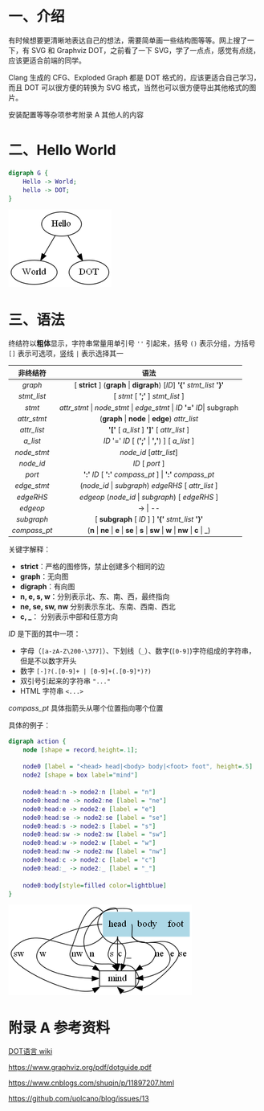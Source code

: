 # 一、介绍

有时候想要更清晰地表达自己的想法，需要简单画一些结构图等等。网上搜了一下，有 SVG 和 Graphviz DOT，之前看了一下 SVG，学了一点点，感觉有点绕，应该更适合前端的同学。  

Clang 生成的 CFG、Exploded Graph 都是 DOT 格式的，应该更适合自己学习，而且 DOT 可以很方便的转换为 SVG 格式，当然也可以很方便导出其他格式的图片。  

安装配置等等杂项参考附录 A 其他人的内容  



# 二、Hello World

```dot
digraph G {
    Hello -> World;
    hello -> DOT;
}
```

![hello](../../imgs/dot/hello.png)  



# 三、语法

终结符以**粗体**显示，字符串常量用单引号 `''` 引起来，括号 `()` 表示分组，方括号 `[]` 表示可选项，竖线 `|` 表示选择其一  

|   非终结符   |                             语法                             |
| :----------: | :----------------------------------------------------------: |
|   *graph*    | [ **strict** ] (**graph** \| **digraph**) [*ID*] **'{'** *stmt_list* **'}'** |
| *stmt_list*  |              [ *stmt* [ **';'** ] *stmt_list* ]              |
|    *stmt*    | *attr_stmt* \| *node_stmt* \|  *edge_stmt*  \| *ID* **'='** *ID*\| subgraph |
| *attr_stmt*  |       (**graph** \| **node** \| **edge**) *attr_list*        |
| *attr_list*  |         **'['** [ *a_list* ] **']'** [ *attr_list* ]         |
|   *a_list*   |     *ID* '=' *ID* [ (**';'** \| **','**) ] [ *a_list* ]      |
| *node_stmt*  |                   *node_id* [*attr_list*]                    |
|  *node_id*   |                       *ID* [ *port* ]                        |
|    *port*    | **':'** *ID* [ **':'** *compass_pt* ] \| **':'** *compass_pt* |
| *edge_stmt*  |     (*node_id* \| *subgraph*) *edgeRHS* [ *attr_list* ]      |
|  *edgeRHS*   |       *edgeop* (*node_id* \| *subgraph*) [ *edgeRHS* ]       |
|   *edgeop*   |                           -> \| --                           |
|  *subgraph*  |    [ **subgraph** [ *ID* ] ] **'{'** *stmt_list* **'}'**     |
| *compass_pt* | (**n** \| **ne** \| **e** \| **se** \| **s** \| **sw** \| **w** \| **nw** \| **c** \| _) |

关键字解释：  

- **strict**：严格的图修饰，禁止创建多个相同的边
- **graph**：无向图
- **digraph**：有向图
- **n, e, s, w**：分别表示北、东、南、西，最终指向
- **ne, se, sw, nw** 分别表示东北、东南、西南、西北
- **c, _**： 分别表示中部和任意方向



*ID* 是下面的其中一项：

- 字母（`[a-zA-Z\200-\377]`）、下划线（`_`）、数字(`[0-9]`)字符组成的字符串，但是不以数字开头
- 数字 `[-]?(.[0-9]+ | [0-9]+(.[0-9]*)?)`
- 双引号引起来的字符串 `"..."`
- HTML 字符串 `<...>`



*compass_pt* 具体指箭头从哪个位置指向哪个位置  

具体的例子：

```dot
digraph action {
    node [shape = record,height=.1];

    node0 [label = "<head> head|<body> body|<foot> foot", height=.5]
    node2 [shape = box label="mind"]

    node0:head:n -> node2:n [label = "n"]
    node0:head:ne -> node2:ne [label = "ne"]
    node0:head:e -> node2:e [label = "e"]
    node0:head:se -> node2:se [label = "se"]
    node0:head:s -> node2:s [label = "s"]
    node0:head:sw -> node2:sw [label = "sw"]
    node0:head:w -> node2:w [label = "w"]
    node0:head:nw -> node2:nw [label = "nw"]
    node0:head:c -> node2:c [label = "c"]
    node0:head:_ -> node2:_ [label = "_"]

    node0:body[style=filled color=lightblue]
}
```

![direction](../../imgs/dot/direction.png)





# 附录 A 参考资料

[DOT语言 wiki](https://zh.wikipedia.org/zh-hans/DOT语言)

https://www.graphviz.org/pdf/dotguide.pdf

https://www.cnblogs.com/shuqin/p/11897207.html

https://github.com/uolcano/blog/issues/13

